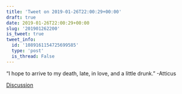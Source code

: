 ```yaml
---
title: 'Tweet on 2019-01-26T22:00:29+00:00'
draft: true
date: 2019-01-26T22:00:29+00:00
slug: '201901262200'
is_tweet: true
tweet_info:
  id: '1089161154725699585'
  type: 'post'
  is_thread: False
---
```




“I hope to arrive to my death, late, in love, and a little drunk.” -Atticus

[Discussion](https://x.com/sytelus/status/1089161154725699585)
